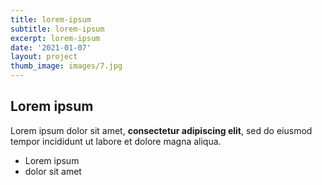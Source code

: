 ```yaml
---
title: lorem-ipsum
subtitle: lorem-ipsum
excerpt: lorem-ipsum
date: '2021-01-07'
layout: project
thumb_image: images/7.jpg
---
```

## Lorem ipsum

Lorem ipsum dolor sit amet, **consectetur adipiscing elit**, sed do eiusmod tempor incididunt ut labore et dolore magna aliqua.

- Lorem ipsum
- dolor sit amet